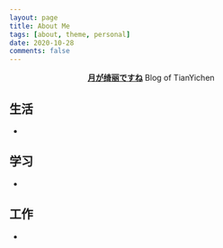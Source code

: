 ```yaml
---
layout: page
title: About Me
tags: [about, theme, personal]
date: 2020-10-28
comments: false
---
```

    
<center><a href="http://yichenpbg.com/"><b>月が绮丽ですね</b></a> Blog of TianYichen</center>

## 生活
* 

## 学习
*

## 工作
*

